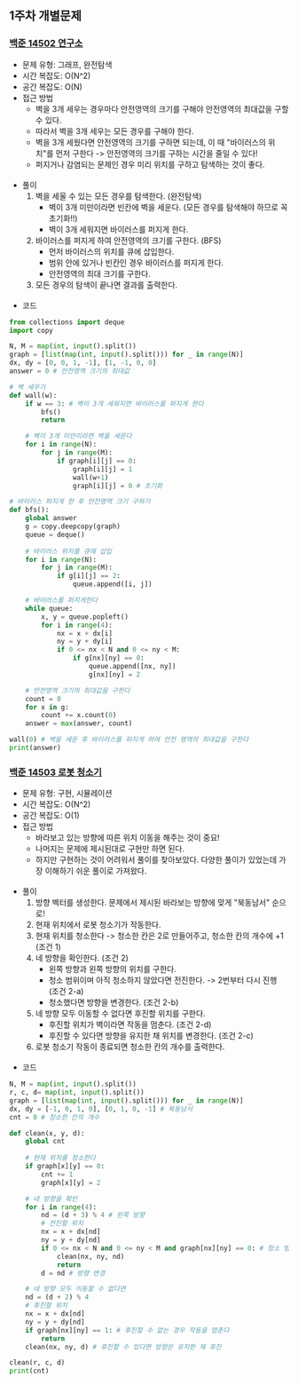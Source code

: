 ## 1주차 개별문제
### [백준 14502 연구소](https://www.acmicpc.net/problem/14502)
- 문제 유형: 그래프, 완전탐색
- 시간 복잡도: O(N^2)
- 공간 복잡도: O(N)
- 접근 방법
    - 벽을 3개 세우는 경우마다 안전영역의 크기를 구해야 안전영역의 최대값을 구할 수 있다.
    - 따라서 벽을 3개 세우는 모든 경우를 구해야 한다.
    - 벽을 3개 세웠다면 안전영역의 크기를 구하면 되는데, 이 때 "바이러스의 위치"를 먼저 구한다 -> 안전영역의 크기를 구하는 시간을 줄일 수 있다!
    - 퍼지거나 감염되는 문제인 경우 미리 위치를 구하고 탐색하는 것이 좋다.
<br/><br/>
- 풀이
    1. 벽을 세울 수 있는 모든 경우를 탐색한다. (완전탐색)
        - 벽이 3개 미만이라면 빈칸에 벽을 세운다. (모든 경우를 탐색해야 하므로 꼭 초기화!!)
        - 벽이 3개 세워지면 바이러스를 퍼지게 한다.
     2. 바이러스를 퍼지게 하여 안전영역의 크기를 구한다. (BFS)
        - 먼저 바이러스의 위치를 큐에 삽입한다.
        - 범위 안에 있거나 빈칸인 경우 바이러스를 퍼지게 한다.
        - 안전영역의 최대 크기를 구한다.
    3. 모든 경우의 탐색이 끝나면 결과를 출력한다.
<br/><br/>
- 코드
```python
from collections import deque
import copy

N, M = map(int, input().split())
graph = [list(map(int, input().split())) for _ in range(N)]
dx, dy = [0, 0, 1, -1], [1, -1, 0, 0]
answer = 0 # 안전영역 크기의 최대값

# 벽 세우기
def wall(w):
    if w == 3: # 벽이 3개 세워지면 바이러스를 퍼지게 한다
        bfs()
        return

    # 벽이 3개 미만이라면 벽을 세운다
    for i in range(N):
        for j in range(M):
            if graph[i][j] == 0:
                graph[i][j] = 1
                wall(w+1)
                graph[i][j] = 0 # 초기화

# 바이러스 퍼지게 한 후 안전영역 크기 구하기
def bfs():
    global answer
    g = copy.deepcopy(graph)
    queue = deque()
    
    # 바이러스 위치를 큐에 삽입
    for i in range(N):
        for j in range(M):
            if g[i][j] == 2:
                queue.append([i, j])

    # 바이러스를 퍼지게한다
    while queue:
        x, y = queue.popleft()
        for i in range(4):
            nx = x + dx[i]
            ny = y + dy[i]
            if 0 <= nx < N and 0 <= ny < M:
                if g[nx][ny] == 0:
                    queue.append([nx, ny])
                    g[nx][ny] = 2

    # 안전영역 크기의 최대값을 구한다
    count = 0
    for x in g:
        count += x.count(0)
    answer = max(answer, count)

wall(0) # 벽을 세운 후 바이러스를 퍼지게 하여 안전 영역의 최대값을 구한다
print(answer)
```
### [백준 14503 로봇 청소기](https://www.acmicpc.net/problem/14503)
- 문제 유형: 구현, 시뮬레이션
- 시간 복잡도: O(N^2)
- 공간 복잡도: O(1)
- 접근 방법
    - 바라보고 있는 방향에 따른 위치 이동을 해주는 것이 중요!
    - 나머지는 문제에 제시된대로 구현만 하면 된다.
    - 하지만 구현하는 것이 어려워서 풀이를 찾아보았다. 다양한 풀이가 있었는데 가장 이해하기 쉬운 풀이로 가져왔다.
<br/><br/>
- 풀이
    1. 방향 벡터를 생성한다. 문제에서 제시된 바라보는 방향에 맞게 "북동남서" 순으로!
    2. 현재 위치에서 로봇 청소기가 작동한다.
    3. 현재 위치를 청소한다 -> 청소한 칸은 2로 만들어주고, 청소한 칸의 개수에 +1 (조건 1)
    4. 네 방향을 확인한다. (조건 2)
        - 왼쪽 방향과 왼쪽 방향의 위치를 구한다.
        - 청소 범위이며 아직 청소하지 않았다면 전진한다. -> 2번부터 다시 진행 (조건 2-a)
        - 청소했다면 방향을 변경한다. (조건 2-b)
    5. 네 방향 모두 이동할 수 없다면 후진할 위치를 구한다.
        - 후진할 위치가 벽이라면 작동을 멈춘다. (조건 2-d)
        - 후진할 수 있다면 방향을 유지한 채 위치를 변경한다. (조건 2-c)
    6. 로봇 청소기 작동이 종료되면 청소한 칸의 개수를 출력한다.
<br/><br/>
- 코드
```python
N, M = map(int, input().split())
r, c, d= map(int, input().split())
graph = [list(map(int, input().split())) for _ in range(N)]
dx, dy = [-1, 0, 1, 0], [0, 1, 0, -1] # 북동남서
cnt = 0 # 청소한 칸의 개수

def clean(x, y, d):
    global cnt
    
    # 현재 위치를 청소한다
    if graph[x][y] == 0:
        cnt += 1
        graph[x][y] = 2

    # 네 방향을 확인
    for i in range(4):
        nd = (d + 3) % 4 # 왼쪽 방향
        # 전진할 위치
        nx = x + dx[nd]
        ny = y + dy[nd]
        if 0 <= nx < N and 0 <= ny < M and graph[nx][ny] == 0: # 청소 범위이며 아직 청소하지 않았다면 전진
            clean(nx, ny, nd)
            return
        d = nd # 방향 변경

    # 네 방향 모두 이동할 수 없다면
    nd = (d + 2) % 4
    # 후진할 위치
    nx = x + dx[nd]
    ny = y + dy[nd]
    if graph[nx][ny] == 1: # 후진할 수 없는 경우 작동을 멈춘다
        return
    clean(nx, ny, d) # 후진할 수 있다면 방향은 유지한 채 후진

clean(r, c, d)
print(cnt)
```
